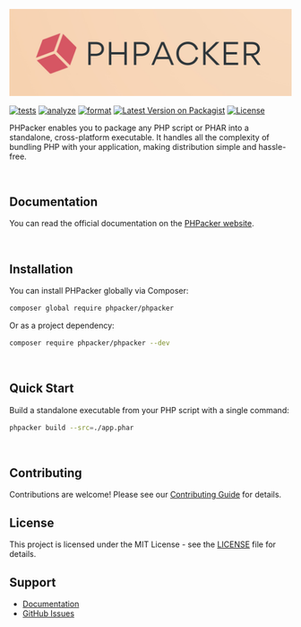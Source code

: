 ![PHPacker](https://github.com/phpacker/phpacker/blob/main/art/readme-logo.jpg?raw=true)

[![tests](https://github.com/phpacker/phpacker/actions/workflows/pest.yml/badge.svg)](https://github.com/phpacker/phpacker/actions/workflows/pest.yml)
[![analyze](https://github.com/phpacker/phpacker/actions/workflows/phpstan.yml/badge.svg)](https://github.com/phpacker/phpacker/actions/workflows/phpstan.yml)
[![format](https://github.com/phpacker/phpacker/actions/workflows/pint.yml/badge.svg)](https://github.com/phpacker/phpacker/actions/workflows/pint.yml)
[![Latest Version on Packagist](https://img.shields.io/packagist/v/phpacker/phpacker.svg)](https://packagist.org/packages/phpacker/phpacker)
[![License](https://img.shields.io/github/license/phpacker/phpacker.svg)](LICENSE.md)

PHPacker enables you to package any PHP script or PHAR into a standalone, cross-platform executable. It handles all the complexity of bundling PHP with your application, making distribution simple and hassle-free.

<br />

## Documentation

You can read the official documentation on the [PHPacker website](https://phpacker.dev).

<br />

## Installation

You can install PHPacker globally via Composer:

```bash
composer global require phpacker/phpacker
```

Or as a project dependency:

```bash
composer require phpacker/phpacker --dev
```

<br />

## Quick Start

Build a standalone executable from your PHP script with a single command:

```bash
phpacker build --src=./app.phar
```

<br />

## Contributing

Contributions are welcome! Please see our [Contributing Guide](CONTRIBUTING.md) for details.

## License

This project is licensed under the MIT License - see the [LICENSE](LICENSE.md) file for details.

## Support

- [Documentation](https://phpacker.github.io/docs)
- [GitHub Issues](https://github.com/phpacker/phpacker/issues)
